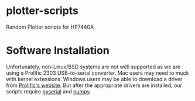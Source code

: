 # plotter-scripts
Random Plotter scripts for HP7440A

# Software Installation
Unfortunately, non-Linux/BSD systems are not well supported as we are using a Prolific 2303 USB-to-serial converter. Mac users may need to muck with kernel extensions. Windows users may be able to download a driver from [Prolific's website]. But after the appropriate drivers are installed, our scripts require [pyserial] and [numpy].

[Prolific's website]:http://www.prolific.com.tw/US/ShowProduct.aspx?p_id=225&pcid=41
[pyserial]: https://pythonhosted.org/pyserial/
[numpy]: https://www.numpy.org/

